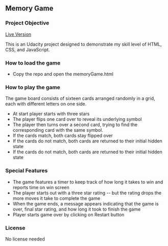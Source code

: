 ## Memory Game

### Project Objective

[Live Version]( https://sumanhakki.github.io/memoryGame/)


This is an Udacity project designed to demonstrate  my skill level of HTML, CSS, and JavaScript. 
### How to load the game
  - Copy the repo and open the memoryGame.html
 

### How to play the game
The game board consists of sixteen cards arranged randomly in a grid, each with different letters on one side.
  - At start player starts with three stars
  - The player flips one card over to reveal its underlying symbol
  - The player then turns over a second card, trying to find the corresponding card with the same symbol.
  - If the cards match, both cards stay flipped over
  - If the cards do not match, both cards are returned to their initial hidden state
  - If the cards do not match, both cards are returned to their initial hidden state
  ### Special Features
  - The game features a timer to keep track of how long it takes to win and reports time on win screen
  - The player starts out with a three star rating -- but the rating drops the more moves it take to complete the game
  - When the game ends, a message appears indicating that the game is over, final star rating, and how long it took to finish the game
  - Player starts game over by clicking on Restart button

### License
 No license needed
